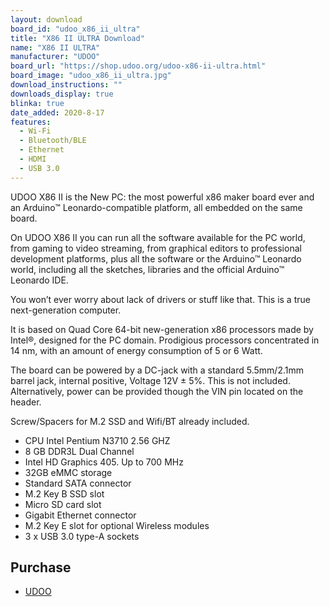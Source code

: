 ```yaml
---
layout: download
board_id: "udoo_x86_ii_ultra"
title: "X86 II ULTRA Download"
name: "X86 II ULTRA"
manufacturer: "UDOO"
board_url: "https://shop.udoo.org/udoo-x86-ii-ultra.html"
board_image: "udoo_x86_ii_ultra.jpg"
download_instructions: ""
downloads_display: true
blinka: true
date_added: 2020-8-17
features:
  - Wi-Fi
  - Bluetooth/BLE
  - Ethernet
  - HDMI
  - USB 3.0  
---
```


UDOO X86 II is the New PC: the most powerful x86 maker board ever and an Arduino™ Leonardo-compatible platform, all embedded on the same board.

On UDOO X86 II you can run all the software available for the PC world, from gaming to video streaming, from graphical editors to professional development platforms, plus all the software or the Arduino™ Leonardo world, including all the sketches, libraries and the official Arduino™ Leonardo IDE.

You won’t ever worry about lack of drivers or stuff like that. This is a true next-generation computer.

It is based on Quad Core 64-bit new-generation x86 processors made by Intel®, designed for the PC domain. Prodigious processors concentrated in 14 nm, with an amount of energy consumption of 5 or 6 Watt.

The board can be powered by a DC-jack with a standard 5.5mm/2.1mm barrel jack, internal positive, Voltage 12V ± 5%. This is not included. Alternatively, power can be provided though the VIN pin located on the header.

Screw/Spacers for M.2 SSD and Wifi/BT already included.

- CPU Intel Pentium N3710 2.56 GHZ
- 8 GB DDR3L Dual Channel
- Intel HD Graphics 405. Up to 700 MHz
- 32GB eMMC storage
- Standard SATA connector
- M.2 Key B SSD slot
- Micro SD card slot
- Gigabit Ethernet connector
- M.2 Key E slot for optional Wireless modules
- 3 x USB 3.0 type-A sockets


## Purchase
* [UDOO](https://shop.udoo.org/udoo-x86-ii-ultra.html)
